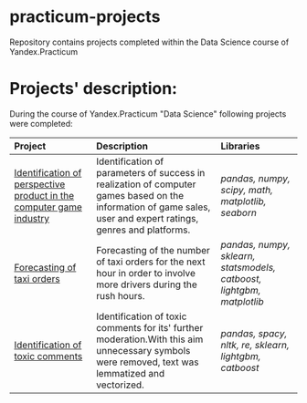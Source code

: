 # practicum-projects
Repository contains projects completed within the Data Science course of Yandex.Practicum

# Projects' description: 
During the course of Yandex.Practicum "Data Science" following projects were completed:

| Project | Description | Libraries | 
| :---------------------- | :---------------------- | :---------------------- |
| [Identification of perspective product in the computer game industry](https://github.com/nmatvienk/practicum-projects/tree/main/1%20computer-game-industry) | Identification of parameters of success in realization of computer games based on the information of game sales, user and expert ratings, genres and platforms. | *pandas, numpy, scipy, math, matplotlib, seaborn*|
| [Forecasting of taxi orders](https://github.com/nmatvienk/practicum-projects/tree/main/3%20taxi_orders) | Forecasting of the number of taxi orders for the next hour in order to involve more drivers during the rush hours. | *pandas, numpy, sklearn, statsmodels, catboost, lightgbm, matplotlib*|
| [Identification of toxic comments](https://github.com/nmatvienk/practicum-projects/tree/main/4%20toxic-comments) | Identification of toxic comments for its' further moderation.With this aim unnecessary symbols were  removed, text was lemmatized and vectorized. | *pandas, spacy, nltk, re, sklearn, lightgbm, catboost*|
